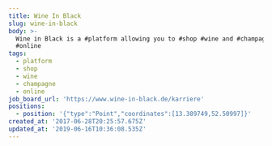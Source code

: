```yaml
---
title: Wine In Black
slug: wine-in-black
body: >-
  Wine in Black is a #platform allowing you to #shop #wine and #champagne
  #online
tags:
  - platform
  - shop
  - wine
  - champagne
  - online
job_board_url: 'https://www.wine-in-black.de/karriere'
positions:
  - position: '{"type":"Point","coordinates":[13.389749,52.50997]}'
created_at: '2017-06-28T20:25:57.675Z'
updated_at: '2019-06-16T10:36:08.535Z'
---
```



